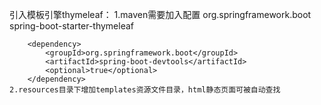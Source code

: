 引入模板引擎thymeleaf：
    1.maven需要加入配置
        <dependency>
            <groupId>org.springframework.boot</groupId>
            <artifactId>spring-boot-starter-thymeleaf</artifactId>
        </dependency>

        <dependency>
            <groupId>org.springframework.boot</groupId>
            <artifactId>spring-boot-devtools</artifactId>
            <optional>true</optional>
        </dependency>
    2.resources目录下增加templates资源文件目录，html静态页面可被自动查找